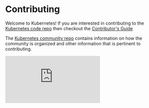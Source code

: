 # Contributing

Welcome to Kubernetes! If you are interested in contributing to the [Kubernetes code repo](README.md) then checkout the [Contributor's Guide](https://git.k8s.io/community/contributors/guide/)

The [Kubernetes community repo](https://github.com/kubernetes/community) contains information on how the community is organized and other information that is pertinent to contributing.

[![Analytics](https://kubernetes-site.appspot.com/UA-36037335-10/GitHub/CONTRIBUTING.md?pixel)]()
